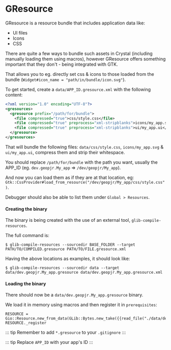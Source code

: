# GResource

GResource is a resource bundle that includes application data like:

- UI files
- Icons
- CSS

There are quite a few ways to bundle such assets in Crystal (including manually loading them using macros), however GResource offers something important that they don't - being integrated with GTK.

That allows you to eg. directly set css & icons to those loaded from the bundle (`Widget#icon_name = "path/in/bundle/icon.svg"`).

To get started, create a `data/APP_ID.gresource.xml` with the following content:

```xml
<?xml version="1.0" encoding="UTF-8"?>
<gresources>
  <gresource prefix="/path/for/bundle">
    <file compressed="true">css/style.css</file>
    <file compressed="true" preprocess="xml-stripblanks">icons/my_app.svg</file>
    <file compressed="true" preprocess="xml-stripblanks">ui/my_app.ui</file>
  </gresource>
</gresources>
```

That will bundle the following files: `data/css/style.css`, `icons/my_app.svg` & `ui/my_app.ui`, compress them and strip their whitespace.

You should replace `/path/for/bundle` with the path you want, usually the APP_ID (eg. `dev.geopjr.My_app` => `/dev/geopjr/My_app`).

And now you can load them as if they are at that location, eg: `Gtk::CssProvider#load_from_resource("/dev/geopjr/My_app/css/style.css")`.

Debugger should also be able to list them under `Global > Resources`.

#### Creating the binary

The binary is being created with the use of an external tool, `glib-compile-resources`.

The full command is:
```
$ glib-compile-resources --sourcedir BASE_FOLDER --target PATH/TO/COMPILED.gresource PATH/TO/FILE.gresource.xml
```
Having the above locations as examples, it should look like:
```
$ glib-compile-resources --sourcedir data --target data/dev.geopjr.My_app.gresource data/dev.geopjr.My_app.gresource.xml
```

#### Loading the binary

There should now be a `data/dev.geopjr.My_app.gresource` binary.

We load it in memory using macros and then register it in `prerequisites`:

```crystal
RESOURCE = Gio::Resource.new_from_data(GLib::Bytes.new_take({{read_file("./data/dev.geopjr.My_app.gresource")}}.bytes))
RESOURCE._register
```

::: tip
Remember to add `*.gresource` to your `.gitignore`
:::

::: tip
Replace `APP_ID` with your app's ID
:::
